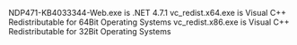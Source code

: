 NDP471-KB4033344-Web.exe is .NET 4.7.1
vc_redist.x64.exe is Visual C++ Redistributable for 64Bit Operating Systems
vc_redist.x86.exe is Visual C++ Redistributable for 32Bit Operating Systems